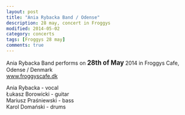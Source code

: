 ```yaml
---
layout: post
title: "Ania Rybacka Band / Odense"
description: 28 may, concert in Froggys
modified: 2014-05-02
category: concerts
tags: [Froggys 28 may]
comments: true
---
```

Ania Rybacka Band performs on <big>**28th of May**</big> 2014 in Froggys Cafe, Odense / Denmark<br>
<a href="http://froggyscafe.dk">www.froggyscafe.dk</a>

Ania Rybacka - vocal<br>
Łukasz Borowicki - guitar<br>
Mariusz Praśniewski - bass<br>
Karol Domański - drums<br>
